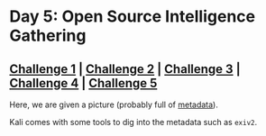 # Day 5: Open Source Intelligence Gathering

## [Challenge 1](#challenge-1-visible-files-in-home) | [Challenge 2](#challenge-2-content-of-file5) | [Challenge 3](#challenge-3-what-file-contains-the-string-password) | [Challenge 4](#challenge-4-what-file-contains-an-ip-address) | [Challenge 5](#challenge-5-how-many-users-can-log-in)

Here, we are given a picture (probably full of [metadata](https://en.wikipedia.org/wiki/Metadata)).

Kali comes with some tools to dig into the metadata such as `exiv2`.

